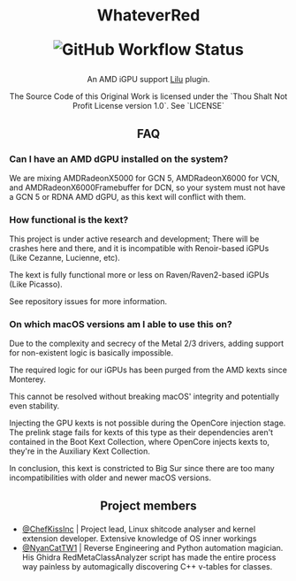 # <p align="center">WhateverRed</p> <p align="center">![GitHub Workflow Status](https://img.shields.io/github/actions/workflow/status/NootInc/WhateverRed/main.yml?branch=master&logo=github&style=for-the-badge)</p>

<p align="center">An AMD iGPU support <a href="https://github.com/acidanthera/Lilu">Lilu</a> plugin.</p>

<p align="center">The Source Code of this Original Work is licensed under the `Thou Shalt Not Profit License version 1.0`. See `LICENSE`</p>

## <p align="center">FAQ</p>

### Can I have an AMD dGPU installed on the system?

We are mixing AMDRadeonX5000 for GCN 5, AMDRadeonX6000 for VCN, and AMDRadeonX6000Framebuffer for DCN, so your system must not have a GCN 5 or RDNA AMD dGPU, as this kext will conflict with them.

### How functional is the kext?

This project is under active research and development; There will be crashes here and there, and it is incompatible with Renoir-based iGPUs (Like Cezanne, Lucienne, etc).

The kext is fully functional more or less on Raven/Raven2-based iGPUs (Like Picasso).

See repository issues for more information.

### On which macOS versions am I able to use this on?

Due to the complexity and secrecy of the Metal 2/3 drivers, adding support for non-existent logic is basically impossible.

The required logic for our iGPUs has been purged from the AMD kexts since Monterey.

This cannot be resolved without breaking macOS' integrity and potentially even stability.

Injecting the GPU kexts is not possible during the OpenCore injection stage. The prelink stage fails for kexts of this type as their dependencies aren't contained in the Boot Kext Collection, where OpenCore injects kexts to, they're in the Auxiliary Kext Collection.

In conclusion, this kext is constricted to Big Sur since there are too many incompatibilities with older and newer macOS versions.

## <p align="center">Project members</p>

- [@ChefKissInc](https://github.com/ChefKissInc) | Project lead, Linux shitcode analyser and kernel extension developer. Extensive knowledge of OS inner workings
- [@NyanCatTW1](https://github.com/NyanCatTW1) | Reverse Engineering and Python automation magician. His Ghidra RedMetaClassAnalyzer script has made the entire process way painless by automagically discovering C++ v-tables for classes.

